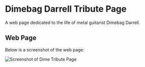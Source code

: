 # Dimebag Darrell Tribute Page
A web page dedicated to the life of metal guitarist Dimebag Darrell.

## Web Page
Below is a screenshot of the web page:

![Screenshot of Dime Tribute Page](https://user-images.githubusercontent.com/97514020/155100234-f3faa917-f9f8-4c5a-a72e-194b2f2780b1.png)
